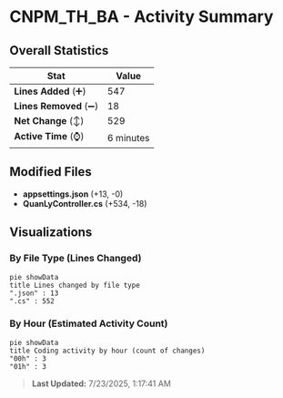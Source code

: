 # CNPM_TH_BA - Activity Summary 

## Overall Statistics

| Stat                   | Value                                                             |
| ---------------------- | ----------------------------------------------------------------- |
| **Lines Added** (➕)   | 547                                          |
| **Lines Removed** (➖) | 18                                        |
| **Net Change** (↕)    | 529                |
| **Active Time** (⌚)   | 6 minutes |


## Modified Files
- **appsettings.json** (+13, -0)
- **QuanLyController.cs** (+534, -18)

## Visualizations

### By File Type (Lines Changed)

```mermaid
pie showData
title Lines changed by file type
".json" : 13
".cs" : 552
```

### By Hour (Estimated Activity Count)

```mermaid
pie showData
title Coding activity by hour (count of changes)
"00h" : 3
"01h" : 3
```


> **Last Updated:** 7/23/2025, 1:17:41 AM